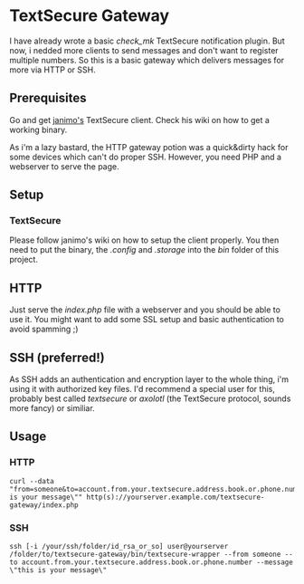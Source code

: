 # TextSecure Gateway

I have already wrote a basic _check_mk_ TextSecure notification plugin. But now, i nedded more clients to send messages and don't want to register multiple numbers. So this is a basic gateway which delivers messages for more via HTTP or SSH.

## Prerequisites

Go and get [janimo's](https://github.com/janimo/textsecure) TextSecure client. Check his wiki on how to get a working binary.

As i'm a lazy bastard, the HTTP gateway potion was a quick&dirty hack for some devices which can't do proper SSH. However, you need PHP and a webserver to serve the page.

## Setup

### TextSecure

Please follow janimo's wiki on how to setup the client properly. You then need to put the binary, the _.config_ and _.storage_ into the _bin_ folder of this project.

## HTTP

Just serve the _index.php_ file with a webserver and you should be able to use it. You might want to add some SSL setup and basic authentication to avoid spamming ;)

## SSH (preferred!)

As SSH adds an authentication and encryption layer to the whole thing, i'm using it with authorized key files. I'd recommend a special user for this, probably best called _textsecure_ or _axolotl_ (the TextSecure protocol, sounds more fancy) or similiar.

## Usage

### HTTP

```
curl --data "from=someone&to=account.from.your.textsecure.address.book.or.phone.number&message=\"this is your message\"" http(s)://yourserver.example.com/textsecure-gateway/index.php
```

### SSH

```
ssh [-i /your/ssh/folder/id_rsa_or_so] user@yourserver /folder/to/textsecure-gateway/bin/textsecure-wrapper --from someone --to account.from.your.textsecure.address.book.or.phone.number --message \"this is your message\"
```
